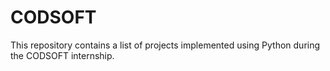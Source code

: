 # CODSOFT

This repository contains a list of projects implemented using Python during the CODSOFT internship.
